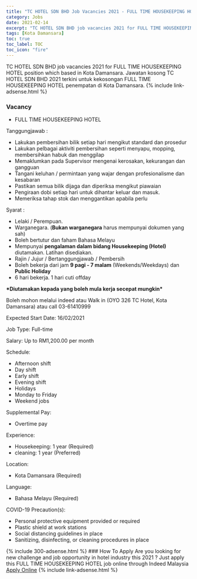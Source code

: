 ```yaml
---
title: "TC HOTEL SDN BHD Job Vacancies 2021 - FULL TIME HOUSEKEEPING HOTEL" 
category: Jobs 
date: 2021-02-14 
excerpt: "TC HOTEL SDN BHD job vacancies 2021 for FULL TIME HOUSEKEEPING HOTEL position which based in Kota Damansara. Jawatan kosong TC HOTEL SDN BHD 2021 terkini untuk kekosongan FULL TIME HOUSEKEEPING HOTEL penempatan di Kota Damansara" 
tags: [Kota Damansara] 
toc: true 
toc_label: TOC 
toc_icon: "fire" 
--- 
```


TC HOTEL SDN BHD job vacancies 2021 for FULL TIME HOUSEKEEPING HOTEL position which based in Kota Damansara. Jawatan kosong TC HOTEL SDN BHD 2021 terkini untuk kekosongan FULL TIME HOUSEKEEPING HOTEL penempatan di Kota Damansara. 
{% include link-adsense.html %} 
### Vacancy 
- FULL TIME HOUSEKEEPING HOTEL 
<div><p>Tanggungjawab :</p><ul><li>Lakukan pembersihan bilik setiap hari mengikut standard dan prosedur</li><li>Lakukan pelbagai aktiviti pembersihan seperti menyapu, mopping, membersihkan habuk dan menggilap</li><li>Memaklumkan pada Supervisor mengenai kerosakan, kekurangan dan gangguan</li><li>Tangani keluhan / permintaan yang wajar dengan profesionalisme dan kesabaran</li><li>Pastikan semua bilik dijaga dan diperiksa mengikut piawaian</li><li>Pengiraan dobi setiap hari untuk dihantar keluar dan masuk.</li><li>Memeriksa tahap stok dan menggantikan apabila perlu</li></ul><p>Syarat :</p><ul><li>Lelaki / Perempuan.</li><li>Warganegara. (<b>Bukan warganegara</b> harus mempunyai dokumen yang sah)</li><li>Boleh bertutur dan faham Bahasa Melayu</li><li>Mempunyai <b>pengalaman dalam bidang Housekeeping (Hotel)</b> diutamakan. Latihan disediakan.</li><li>Rajin / Jujur / Bertanggungjawab / Pembersih</li><li>Boleh bekerja dari jam <b>9 pagi - 7 malam</b> (Weekends/Weekdays) dan <b>Public Holiday</b></li><li>6 hari bekerja. 1 hari cuti offday</li></ul><p><b>*Diutamakan kepada yang boleh mula kerja secepat mungkin*</b></p><p>Boleh mohon melalui indeed atau Walk in (OYO 326 TC Hotel, Kota Damansara) atau call 03-61410999</p><p>Expected Start Date: 16/02/2021</p><p>Job Type: Full-time</p><p>Salary: Up to RM1,200.00 per month</p><p>Schedule:</p><ul><li>Afternoon shift</li><li>Day shift</li><li>Early shift</li><li>Evening shift</li><li>Holidays</li><li>Monday to Friday</li><li>Weekend jobs</li></ul><p>Supplemental Pay:</p><ul><li>Overtime pay</li></ul><p>Experience:</p><ul><li>Housekeeping: 1 year (Required)</li><li>cleaning: 1 year (Preferred)</li></ul><p>Location:</p><ul><li>Kota Damansara (Required)</li></ul><p>Language:</p><ul><li>Bahasa Melayu (Required)</li></ul><p>COVID-19 Precaution(s):</p><ul><li>Personal protective equipment provided or required</li><li>Plastic shield at work stations</li><li>Social distancing guidelines in place</li><li>Sanitizing, disinfecting, or cleaning procedures in place</li></ul></div> 
{% include 300-adsense.html %} 
### How To Apply 
Are you looking for new challenge and job opportunity in hotel industry this 2021 ?
Just apply this FULL TIME HOUSEKEEPING HOTEL job online through Indeed Malaysia 
<a href="https://malaysia.indeed.com/viewjob?jk=e3cd7f18e7cbbdae" class="btn btn--info" target="_blank" rel="nofollow noopenner">Apply Online</a> 
{% include link-adsense.html %} 